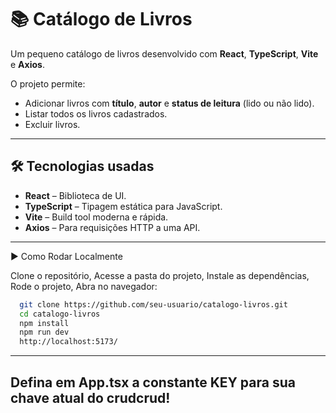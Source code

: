 # 📚 Catálogo de Livros

Um pequeno catálogo de livros desenvolvido com **React**, **TypeScript**, **Vite** e **Axios**.  

O projeto permite:

- Adicionar livros com **título**, **autor** e **status de leitura** (lido ou não lido).  
- Listar todos os livros cadastrados.  
- Excluir livros.  

---

## 🛠 Tecnologias usadas

- **React** – Biblioteca de UI.  
- **TypeScript** – Tipagem estática para JavaScript.  
- **Vite** – Build tool moderna e rápida.  
- **Axios** – Para requisições HTTP a uma API.  

---


▶️ Como Rodar Localmente

Clone o repositório,
Acesse a pasta do projeto,
Instale as dependências,
Rode o projeto,
Abra no navegador:

```bash
  git clone https://github.com/seu-usuario/catalogo-livros.git
  cd catalogo-livros
  npm install
  npm run dev
  http://localhost:5173/
```

---

## Defina em App.tsx a constante KEY para sua chave atual do crudcrud!